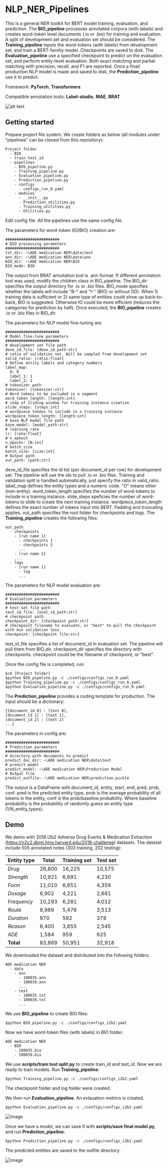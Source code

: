 # NLP_NER_Pipelines
This is a general NER toolkit for BERT model training, evaluation, and prediction. The **BIO_pipeline** processes annotated corpora (with labels) and creates word-token level documents (.io or .bio) for training and evaluation. A split of development set and evaluation set should be considered. The **Training_pipeline** inputs the word-tokens (with labels) from development set, and train a BERT-familiy model. Checkpoints are saved to disk. The **Evaluation_pipeline** use a specified checkpoint to predict on the evaluation set, and perform entity-level evaluation. Both exact matching and partial matching with precision, recall, and F1 are reported. Once a final/ production NLP model is made and saved to disk, the **Prediction_pipeline** use it to predict. 

Framework: **PyTorch**, **Transformers**

Compatible annotation tools: **Label-studio**, **MAE**, **BRAT**

![alt text](https://github.com/daviden1013/NLP_NER_Pipelines/blob/main/Pipelines%20diagram.png)

## Getting started
Prepare project file system. We create folders as below (all modules under "pipelines" can be cloned from this repository):
```
Project folder
  - BIO
  - train_test_id
  - pipelines
    - BIO_pipeline.py
    - Training_pipeline.py
    - Evaluation_pipeline.py
    - Prediction_pipeline.py
    - configs
      - configs_run_0.yaml
    - modules
      - __init__.py
      - Prediction_utilities.py
      - Training_utilities.py
      - Utilities.py
```
Edit config file. All the pipelines use the same config file. 

The parameters for word-token (IO/BIO) creation are:
```
########################
# BIO processing parameters
########################
txt_dir: ~\ADE medication NER\data\text
ann_dir: ~\ADE medication NER\data\ann
BIO_dir: ~\ADE medication NER\BIO
BIO_mode: BIO
```
The output from BRAT annotation tool is .ann format. If different annotation tool was used, modify the children class in BIO_pipeline. The BIO_dir specifies the output directory for .io or .bio files. BIO_mode specifies whether the labels will include "B-" and "I-" (BIO) or without (IO). When 1) training data is sufficient or 2) same type of entities could show up back-to-back, BIO is suggested. Otherwise IO could be more efficient (reduces the categories for prediction by half). Once executed, the **BIO_pipeline** creates .io or .bio files in BIO_dir. 

The parameters for NLP model fine-tuning are:
```
########################
# Model fine-tune parameters
########################
# development set file path
deve_id_file: [deve_id_path:str]
# ratio of validation set. Will be sampled from development set
valid_ratio: [ratio:float]
# Define entity labels and category numbers
label_map: 
  O: 0
  label_1: 1
  label_2: 2
# tokenizer path
tokenizer: [tokenizer:str]
# Word tokens to be included in a segment
word_token_length: [length:int]
# step of sliding window for training instance creation
slide_steps: [steps:int]
# wordpiece tokens to include in a training instance
wordpiece_token_length: [length:int]
# base NLP model file path
base_model: [model_path:str]
# learning rate
lr: [rate:float]
# n_ephoch
n_epochs: [N:int]
# batch_size
batch_size: [size:int]
# Output path
out_path: [path:str]
```
deve_id_file specifies the id list (per document_id per row) for development set. The pipeline will use the ids to pull .io or .bio files. Training and validation split is handled automatically, just specify the ratio in valid_ratio. label_map defines the entity types and a numeric code. "O" means other (non-entity). word_token_length specifies the number of word-tokens to include in a training instance. slide_steps speficies the number of word-tokens to slide to create the next training instance. wordpiece_token_length defines the exact number of tokens input into BERT. Padding and truncating applies. out_path specifies the root folder for checkpoints and logs. The **Training_pipeline** creates the following files:
```
out_path
  - checkpoints
    - [run name 1]
      - checkpoints 1
      - checkpoints 2
      ...
    - [run name 2]
    ...
  - logs
    - [run name 1]
      - log
      ...
```
The parameters for NLP model evaluation are:
```
########################
# Evaluation parameters
########################
# test set file path
test_id_file: [eval_id_path:str]
# checkpoint path
checkpoint_dir: [checkpoint path:str]
# checkpoint filename to evaluate, or "best" to pull the checkpoint with min validation loss.
checkpoint: [checkpoint file:str]
```
test_id_file specifies a list of document_id in evaluation set. The pipeline will pull them from BIO_dir. checkpoint_dir specifies the directory with checkpoints. checkpoint could be the filename of checkpoint, or "best". 

Once the config file is completed, run:
```
$cd [Project folder]
$python BIO_pipeline.py -c ./configs/configs_run_0.yaml
$python Training_pipeline.py -c ./configs/configs_run_0.yaml
$python Evaluation_pipeline.py -c ./configs/configs_run_0.yaml
```

The **Prediction_pipeline** provides a coding template for production. The input should be a dictionary:
```
{[document_id 0] : [text 0],
[document_id 1] : [text 1],
[document_id 2] : [text 2]
...}
```
The parameters in config are:
```
########################
# Prediction parameters
########################
# directory with documents to predict
predict_doc_dir: ~\ADE medication NER\data\text
# predict model
predict_model: ~\ADE medication NER\Production Model
# Output file
predict_outfile: ~\ADE medication NER\prediction.pickle
```
The output is a DataFrame with document_id, entity, start, end, pred, prob, conf. pred is the predicted entity type, prob is the average probability of all tokens in the entity, conf is the prob/baseline probability. Where baseline probability is the probability of randomly guess an entity type (1/N_entity_types).

## Demo
We demo with 2018 i2b2 Adverse Drug Events & Medication Extraction (https://n2c2.dbmi.hms.harvard.edu/2018-challenge) datasets. The dataset include 505 annotated notes (303 training, 202 testing):

| Entity type  | Total | Training set | Test set  |
| -------------| ------|--------- |--------|
|      *Drug*    | 26,800| 16,225   | 10,575 |
|     *Strength* | 10,921| 6,691    | 4,230  |
|     *Form*     | 11,010| 6,651    | 4,359  |
|     *Dosage*   | 6,902 | 4,221    | 2,681  |
|   *Frequency*  | 10,293| 6,281    | 4,012  |
|     *Route*    | 8,989 | 5,476    | 3,513  |
|   *Duration*   | 970   | 592      | 378    |
|    *Reason*    | 6,400 | 3,855    | 2,545  |
|      *ADE*     | 1,584 | 959      | 625    |
|    **Total**     | 83,869| 50,951   | 32,918 |

We downloaded the dataset and distributed into the following folders:
```
ADE medication NER
  - data
    - ann
      - 100035.ann
      - 100039.ann
      ...
    - text
      - 100035.txt
      - 100039.txt
      ...
```
We use **BIO_pipeline** to create BIO files:

```
$python BIO_pipeline.py -c ./configs/configs_i2b2.yaml
```
Now we have word-token files (with labels) in BIO folder: 
```
ADE medication NER
  - BIO
    - 100035.bio
    - 100039.bio
```
We use **scripts/train test split.py** to create train_id and test_id.
Now we are ready to train models. Run **Training_pipeline**:
```
$python Training_pipeline.py -c ./configs/configs_i2b2.yaml
```
The checkpoint folder and log folder were created. 

We then run **Evaluation_pipeline**. An evlauation metrics is created.
```
$python Evaluation_pipeline.py -c ./configs/configs_i2b2.yaml
```

![image](https://user-images.githubusercontent.com/24928020/217161420-df295b8b-4a38-463c-ad2d-e4acd27f9e23.png)


Once we have a model, we can save if with **scripts/save final model.py**, and run **Prediction_pipeline**:
```
$python Prediction_pipeline.py -c ./configs/configs_i2b2.yaml
```
The predicted entities are saved to the outfile directory:

![image](https://user-images.githubusercontent.com/24928020/216157323-7996d5c7-3d54-4da8-9bae-45bacc58ff16.png)



